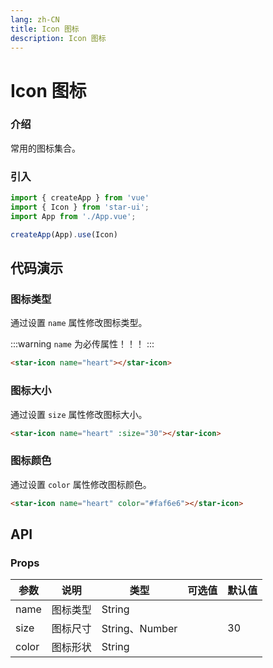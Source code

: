 ```yaml
---
lang: zh-CN
title: Icon 图标
description: Icon 图标
---
```

# Icon 图标


<card>

### 介绍
常用的图标集合。
</card>

<card>

### 引入
```js
import { createApp } from 'vue'
import { Icon } from 'star-ui';
import App from './App.vue';

createApp(App).use(Icon)
```
</card>

## 代码演示

<card>

### 图标类型

通过设置 `name` 属性修改图标类型。

:::warning
`name` 为必传属性！！！
:::

```html
<star-icon name="heart"></star-icon>
```
</card>


<card>

### 图标大小

通过设置 `size` 属性修改图标大小。

```html
<star-icon name="heart" :size="30"></star-icon>
```
</card>


<card>

### 图标颜色

通过设置 `color` 属性修改图标颜色。

```html
<star-icon name="heart" color="#faf6e6"></star-icon>
```
</card>


## API

<card>

### Props

| 参数  | 说明     | 类型           | 可选值 | 默认值 |
| ----- | -------- | -------------- | ------ | ------ |
| name  | 图标类型 | String         |        |        |
| size  | 图标尺寸 | String、Number |        | 30     |
| color | 图标形状 | String         |        |        |


</card>



